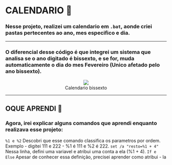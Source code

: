 # CALENDARIO 📆

### Nesse projeto, realizei um calendario em `.bat`, aonde criei pastas pertecentes ao ano, mes especifico e dia.

---

### O diferencial desse código é que integrei um sistema que analisa se o ano digitado é bissexto, e se for, muda automaticamente o dia do mes **Fevereiro** (Unico afetado pelo ano bissexto).
<div align="center">
<img src="https://s2-oglobo.glbimg.com/Iq8inDgVwvx3yu96Xs8dkceDOQo=/600x0/filters:quality(50)/https://i.s3.glbimg.com/v1/AUTH_da025474c0c44edd99332dddb09cabe8/internal_photos/bs/2023/i/A/6u6EsXRwWBiBfAgse3NA/whatsapp-image-2023-12-31-at-07.34.57.jpeg">
</div>
<div align="center">
Calendario bissexto
</div>

---

## OQUE APRENDI 🧠

### Agora, irei explicar alguns comandos que aprendi enquanto realizava esse projeto:

`%1 e %2` Descobri que esse comando classifica os parametros por ordem. Exemplo - digitei 111 e 222 - %1 é 111 e %2 é 222.
`set /a "resto=%1 + 4"` Nessa linha, defini uma variavel e atribui uma conta a ela (%1 + 4).
`If e Else` Apesar de conhecer essa definição, precisei aprender como atribui - la 

